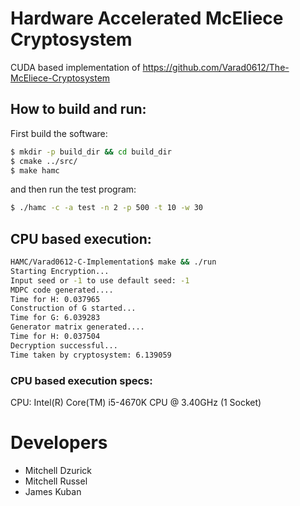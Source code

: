 # Hardware Accelerated McEliece Cryptosystem

CUDA based implementation of https://github.com/Varad0612/The-McEliece-Cryptosystem


## How to build and run:
First build the software:
```bash
$ mkdir -p build_dir && cd build_dir
$ cmake ../src/
$ make hamc
```

and then run the test program:
```bash
$ ./hamc -c -a test -n 2 -p 500 -t 10 -w 30
```

## CPU based execution:

```bash
HAMC/Varad0612-C-Implementation$ make && ./run
Starting Encryption...
Input seed or -1 to use default seed: -1
MDPC code generated....
Time for H: 0.037965
Construction of G started...
Time for G: 6.039283
Generator matrix generated....
Time for H: 0.037504
Decryption successful...
Time taken by cryptosystem: 6.139059
```
### CPU based execution specs:
CPU: Intel(R) Core(TM) i5-4670K CPU @ 3.40GHz (1 Socket)

# Developers
* Mitchell Dzurick
* Mitchell Russel
* James Kuban
